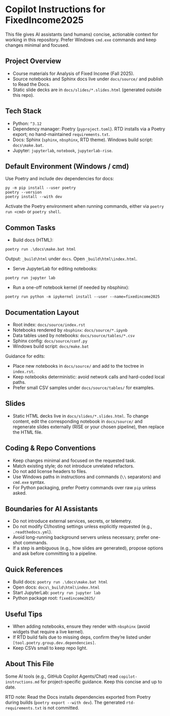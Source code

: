 # Copilot Instructions for FixedIncome2025

This file gives AI assistants (and humans) concise, actionable context for working in this repository. Prefer Windows `cmd.exe` commands and keep changes minimal and focused.

## Project Overview
- Course materials for Analysis of Fixed Income (Fall 2025).
- Source notebooks and Sphinx docs live under `docs/source/` and publish to Read the Docs.
- Static slide decks are in `docs/slides/*.slides.html` (generated outside this repo).

## Tech Stack
- Python: `^3.12`
- Dependency manager: Poetry (`pyproject.toml`). RTD installs via a Poetry export; no hand-maintained `requirements.txt`.
- Docs: Sphinx (`sphinx`, `nbsphinx`, RTD theme). Windows build script: `docs\make.bat`.
- Jupyter: `jupyterlab`, `notebook`, `jupyterlab-rise`.

## Default Environment (Windows / cmd)
Use Poetry and include dev dependencies for docs:

```
py -m pip install --user poetry
poetry --version
poetry install --with dev
```

Activate the Poetry environment when running commands, either via `poetry run <cmd>` or `poetry shell`.

## Common Tasks
- Build docs (HTML):
```
poetry run .\docs\make.bat html
```
Output: `_build\html` under `docs`. Open `_build\html\index.html`.

- Serve JupyterLab for editing notebooks:
```
poetry run jupyter lab
```

- Run a one-off notebook kernel (if needed by nbsphinx):
```
poetry run python -m ipykernel install --user --name=fixedincome2025
```

## Documentation Layout
- Root index: `docs/source/index.rst`
- Notebooks rendered by `nbsphinx`: `docs/source/*.ipynb`
- Data tables used by notebooks: `docs/source/tables/*.csv`
- Sphinx config: `docs/source/conf.py`
- Windows build script: `docs/make.bat`

Guidance for edits:
- Place new notebooks in `docs/source/` and add to the toctree in `index.rst`.
- Keep notebooks deterministic: avoid network calls and hard-coded local paths.
- Prefer small CSV samples under `docs/source/tables/` for examples.

## Slides
- Static HTML decks live in `docs/slides/*.slides.html`. To change content, edit the corresponding notebook in `docs/source/` and regenerate slides externally (RISE or your chosen pipeline), then replace the HTML file.

## Coding & Repo Conventions
- Keep changes minimal and focused on the requested task.
- Match existing style; do not introduce unrelated refactors.
- Do not add license headers to files.
- Use Windows paths in instructions and commands (`\\` separators) and `cmd.exe` syntax.
- For Python packaging, prefer Poetry commands over raw `pip` unless asked.

## Boundaries for AI Assistants
- Do not introduce external services, secrets, or telemetry.
- Do not modify CI/hosting settings unless explicitly requested (e.g., `.readthedocs.yml`).
- Avoid long-running background servers unless necessary; prefer one-shot commands.
- If a step is ambiguous (e.g., how slides are generated), propose options and ask before committing to a pipeline.

## Quick References
- Build docs: `poetry run .\docs\make.bat html`
- Open docs: `docs\_build\html\index.html`
- Start JupyterLab: `poetry run jupyter lab`
- Python package root: `fixedincome2025/`

## Useful Tips
- When adding notebooks, ensure they render with `nbsphinx` (avoid widgets that require a live kernel).
- If RTD build fails due to missing deps, confirm they’re listed under `[tool.poetry.group.dev.dependencies]`.
- Keep CSVs small to keep repo light.

## About This File
Some AI tools (e.g., GitHub Copilot Agents/Chat) read `copilot-instructions.md` for project-specific guidance. Keep this concise and up to date.

RTD note: Read the Docs installs dependencies exported from Poetry during builds (`poetry export --with dev`). The generated `rtd-requirements.txt` is not committed.

